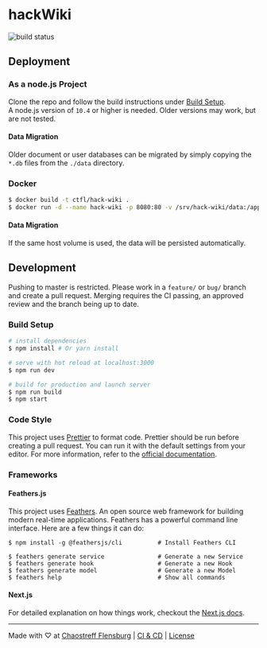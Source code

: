 # hackWiki

![build status](https://drone.ctfl.space/api/badges/chaostreff-flensburg/hackWiki/status.svg)

<!-- @TDOD: Inline About Section -->

## Deployment

### As a node.js Project

Clone the repo and follow the build instructions under [Build Setup](#build-setup).  
A node.js version of `10.4` or higher is needed. Older versions may work, but are not tested.

#### Data Migration

Older document or user databases can be migrated by simply copying the `*.db` files from the `./data` directory.

### Docker

```bash
$ docker build -t ctfl/hack-wiki .
$ docker run -d --name hack-wiki -p 8080:80 -v /srv/hack-wiki/data:/app/data ctfl/hack-wiki
```

#### Data Migration

If the same host volume is used, the data will be persisted automatically.

## Development

Pushing to master is restricted. Please work in a `feature/` or `bug/` branch and create a pull request. Merging requires the CI passing, an approved review and the branch being up to date.

### Build Setup

```bash
# install dependencies
$ npm install # Or yarn install

# serve with hot reload at localhost:3000
$ npm run dev

# build for production and launch server
$ npm run build
$ npm start
```

### Code Style

This project uses [Prettier](https://prettier.io) to format code. Prettier should be run before creating a pull request. You can run it with the default settings from your editor. For more information, refer to the [official documentation](https://prettier.io).

### Frameworks

#### Feathers.js

This project uses [Feathers](http://feathersjs.com). An open source web framework for building modern real-time applications.
Feathers has a powerful command line interface. Here are a few things it can do:

```
$ npm install -g @feathersjs/cli          # Install Feathers CLI

$ feathers generate service               # Generate a new Service
$ feathers generate hook                  # Generate a new Hook
$ feathers generate model                 # Generate a new Model
$ feathers help                           # Show all commands
```

#### Next.js

For detailed explanation on how things work, checkout the [Next.js docs](https://nextjs.org/).

---

Made with ♡ at [Chaostreff Flensburg](https://twitter.com/chaos_fl) | [CI & CD](https://drone.ctfl.space/chaostreff-flensburg/hackWiki) | [License](./LICENSE)
